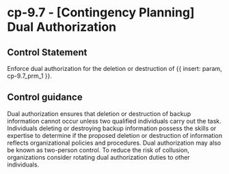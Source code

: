 # cp-9.7 - \[Contingency Planning\] Dual Authorization

## Control Statement

Enforce dual authorization for the deletion or destruction of {{ insert: param, cp-9.7_prm_1 }}.

## Control guidance

Dual authorization ensures that deletion or destruction of backup information cannot occur unless two qualified individuals carry out the task. Individuals deleting or destroying backup information possess the skills or expertise to determine if the proposed deletion or destruction of information reflects organizational policies and procedures. Dual authorization may also be known as two-person control. To reduce the risk of collusion, organizations consider rotating dual authorization duties to other individuals.
